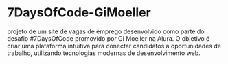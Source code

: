 # 7DaysOfCode-GiMoeller
projeto de um site de vagas de emprego desenvolvido como parte do desafio #7DaysOfCode promovido por Gi Moeller na Alura. O objetivo é criar uma plataforma intuitiva para conectar candidatos a oportunidades de trabalho, utilizando tecnologias modernas de desenvolvimento web.
